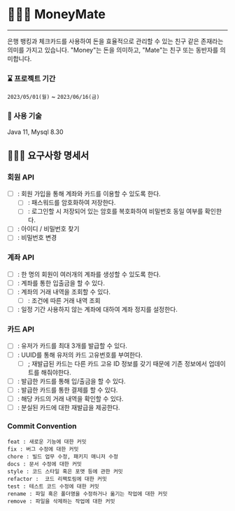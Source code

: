 # 🧑🏻‍💻 MoneyMate

---

은행 뱅킹과 체크카드를 사용하여 돈을 효율적으로 관리할 수 있는 친구 같은 존재라는 의미를 가지고 있습니다. 
"Money"는 돈을 의미하고, "Mate"는 친구 또는 동반자를 의미합니다.

### ⌛️ 프로젝트 기간

`2023/05/01(월)` ~ `2023/06/16(금)`

### 🔧 사용 기술
Java 11, Mysql 8.30


## 🧑🏻‍💻 요구사항 명세서

### 회원 API
  - [ ] : 회원 가입을 통해 계좌와 카드를 이용할 수 있도록 한다.
    - [ ] : 패스워드를 암호화하여 저장한다.
    - [ ] : 로그인할 시 저장되어 있는 암호를 복호화하여  비밀번호 동일 여부를 확인한다.
  - [ ] : 아이디 / 비밀번호 찾기
  - [ ] : 비밀번호 변경
  
### 계좌 API
- [ ] : 한 명의 회원이 여러개의 계좌를 생성할 수 있도록 한다.
- [ ] : 계좌를 통한 입출금을 할 수 있다.
- [ ] : 계좌의 거래 내역을 조회할 수 있다.
  -  [ ] : 조건에 따른 거래 내역 조회
- [ ] : 일정 기간 사용하지 않는 계좌에 대하여 계좌 정지를 설정한다.

### 카드 API 
- [ ] : 유저가 카드를 최대 3개를 발급할 수 있다.
- [ ] : UUID를 통해 유저의 카드 고유번호를 부여한다.
  - [ ] ; 재발급된 카드는 다른 카드 고유 ID 정보를 갖기 때문에 기존 정보에서 업데이트를 해줘야한다.
- [ ] : 발급한 카드를 통해 입/출금을 할 수 있다.
- [ ] : 발급한 카드를 통한 결제를 할 수 있다.
- [ ] : 해당 카드의 거래 내역을 확인할 수 있다.
- [ ] : 분실된 카드에 대한 재발급을 제공한다.

### Commit Convention

```
feat : 새로운 기능에 대한 커밋
fix : 버그 수정에 대한 커밋
chore : 빌드 업무 수정, 패키지 매니저 수정
docs : 문서 수정에 대한 커밋
style : 코드 스타일 혹은 포맷 등에 관한 커밋
refactor :  코드 리팩토링에 대한 커밋
test : 테스트 코드 수정에 대한 커밋
rename : 파일 혹은 폴더명을 수정하거나 옮기는 작업에 대한 커밋
remove : 파일을 삭제하는 작업에 대한 커밋
```